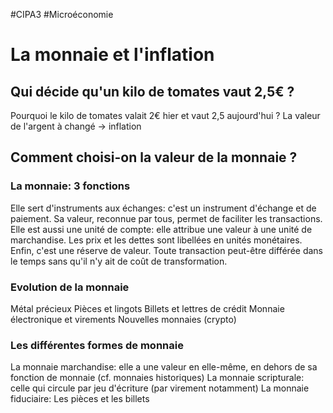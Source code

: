 #CIPA3 #Microéconomie

# La monnaie et l'inflation
## Qui décide qu'un kilo de tomates vaut 2,5€ ?
Pourquoi le kilo de tomates valait 2€ hier et vaut 2,5 aujourd'hui ?
La valeur de l'argent à changé -> inflation
## Comment choisi-on la valeur de la monnaie ?
### La monnaie: 3 fonctions
Elle sert d'instruments aux échanges: c'est un instrument d'échange et de paiement. Sa valeur, reconnue par tous, permet de faciliter les transactions.
Elle est aussi une unité de compte: elle attribue une valeur à une unité de marchandise. Les prix et les dettes sont libellées en unités monétaires.
Enfin, c'est une réserve de valeur. Toute transaction peut-être différée dans le temps sans qu'il n'y ait de coût de transformation.
### Evolution de la monnaie
Métal précieux
Pièces et lingots
Billets et lettres de crédit
Monnaie électronique et virements
Nouvelles monnaies (crypto)
### Les différentes formes de monnaie
La monnaie marchandise: elle a une valeur en elle-même, en dehors de sa fonction de monnaie (cf. monnaies historiques)
La monnaie scripturale: celle qui circule par jeu d'écriture (par virement notamment)
La monnaie fiduciaire: Les pièces et les billets